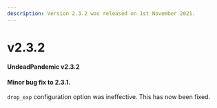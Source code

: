 ```yaml
---
description: Version 2.3.2 was released on 1st November 2021.
---
```


# v2.3.2

#### UndeadPandemic v2.3.2

**Minor bug fix to 2.3.1.**\
\
`drop_exp` configuration option was ineffective. This has now been fixed.
